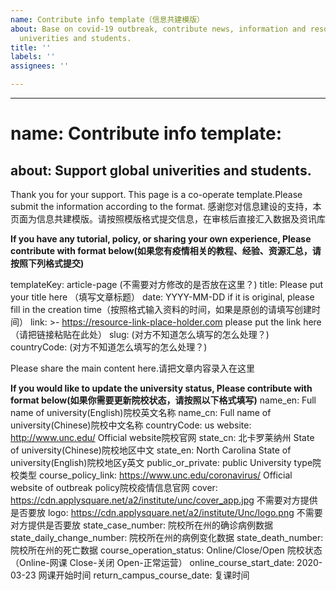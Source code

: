 ```yaml
---
name: Contribute info template（信息共建模版）
about: Base on covid-19 outbreak, contribute news, information and resources for global
  univerities and students.
title: ''
labels: ''
assignees: ''

---
```


---
# name: Contribute info template:
about: Support global univerities and students.
---

Thank you for your support. This page is a co-operate template.Please submit the information according to the format. 
感谢您对信息建设的支持，本页面为信息共建模版。请按照模版格式提交信息，在审核后直接汇入数据及资讯库

**If you have any tutorial, policy, or sharing your own experience, Please contribute with format below(如果您有疫情相关的教程、经验、资源汇总，请按照下列格式提交)**

templateKey: article-page (不需要对方修改的是否放在这里？)
title: Please put your title here （填写文章标题）
date: YYYY-MM-DD   if it is original, please fill in the creation time（按照格式输入资料的时间，如果是原创的请填写创建时间）
link: >-
  https://resource-link-place-holder.com please put the link here（请把链接粘贴在此处）
slug: (对方不知道怎么填写的怎么处理？)
countryCode:  (对方不知道怎么填写的怎么处理？)

Please share the main content here.请把文章内容录入在这里

**If you would like to update the university status, Please contribute with format below(如果你需要更新院校状态，请按照以下格式填写)**
name_en: Full name of university(English)院校英文名称
name_cn: Full name of university(Chinese)院校中文名称
countryCode: us 
website: http://www.unc.edu/  Official website院校官网
state_cn: 北卡罗莱纳州 State of university(Chinese)院校地区中文
state_en: North Carolina State of university(English)院校地区y英文
public_or_private: public University type院校类型
course_policy_link: https://www.unc.edu/coronavirus/  Official website of outbreak policy院校疫情信息官网
cover: https://cdn.applysquare.net/a2/institute/unc/cover_app.jpg  不需要对方提供是否要放
logo: https://cdn.applysquare.net/a2/institute/Unc/logo.png  不需要对方提供是否要放
state_case_number:   院校所在州的确诊病例数据
state_daily_change_number: 院校所在州的病例变化数据
state_death_number: 院校所在州的死亡数据
course_operation_status: Online/Close/Open 院校状态（Online-网课 Close-关闭 Open-正常运营）
online_course_start_date: 2020-03-23  网课开始时间
return_campus_course_date: 复课时间

